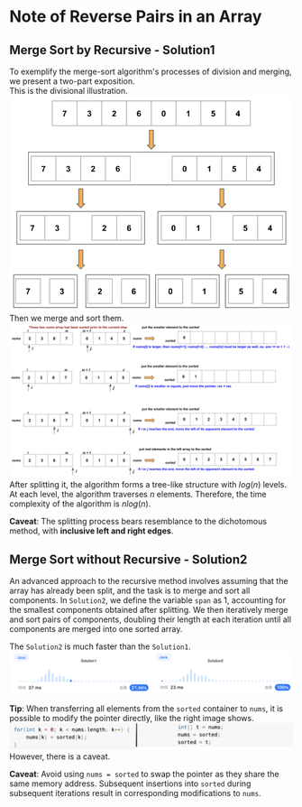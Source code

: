 # Note of Reverse Pairs in an Array
## Merge Sort by Recursive - Solution1
To exemplify the merge-sort algorithm's processes of division and merging, we present a two-part exposition.  
This is the divisional illustration.
![merge_sort_1.png](merge_sort_1.png)
Then we merge and sort them.
![merge_sort_2.png](merge_sort_2.png)
After splitting it, the algorithm forms a tree-like structure with $log(n)$ levels. At each level, the algorithm traverses $n$ elements. Therefore, the time complexity of the algorithm is $nlog(n)$.

**Caveat**:
The splitting process bears resemblance to the dichotomous method, with **inclusive left and right edges**.

## Merge Sort without Recursive - Solution2
An advanced approach to the recursive method involves assuming that the array has already been split, and the task is to merge and sort all components. In `Solution2`, we define the variable `span` as 1, accounting for the smallest components obtained after splitting. We then iteratively merge and sort pairs of components, doubling their length at each iteration until all components are merged into one sorted array.  

The `Solution2` is much faster than the `Solution1`.
![comparation.png](comparation.png)

**Tip**:
When transferring all elements from the `sorted` container to `nums`, it is possible to modify the pointer directly, like the right image shows.
![move_sorted_to_nums.png](move_sorted_to_nums.png)
However, there is a caveat.  

**Caveat**:
Avoid using `nums = sorted` to swap the pointer as they share the same memory address. Subsequent insertions into `sorted` during subsequent iterations result in corresponding modifications to `nums`.
